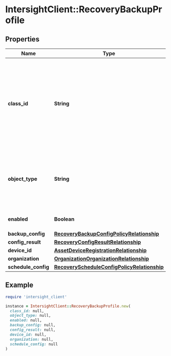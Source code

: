 # IntersightClient::RecoveryBackupProfile

## Properties

| Name | Type | Description | Notes |
| ---- | ---- | ----------- | ----- |
| **class_id** | **String** | The fully-qualified name of the instantiated, concrete type. This property is used as a discriminator to identify the type of the payload when marshaling and unmarshaling data. | [default to &#39;recovery.BackupProfile&#39;] |
| **object_type** | **String** | The fully-qualified name of the instantiated, concrete type. The value should be the same as the &#39;ClassId&#39; property. | [default to &#39;recovery.BackupProfile&#39;] |
| **enabled** | **Boolean** | Enables/Disables the schedule on the endpoint. | [optional][default to true] |
| **backup_config** | [**RecoveryBackupConfigPolicyRelationship**](RecoveryBackupConfigPolicyRelationship.md) |  | [optional] |
| **config_result** | [**RecoveryConfigResultRelationship**](RecoveryConfigResultRelationship.md) |  | [optional] |
| **device_id** | [**AssetDeviceRegistrationRelationship**](AssetDeviceRegistrationRelationship.md) |  | [optional] |
| **organization** | [**OrganizationOrganizationRelationship**](OrganizationOrganizationRelationship.md) |  | [optional] |
| **schedule_config** | [**RecoveryScheduleConfigPolicyRelationship**](RecoveryScheduleConfigPolicyRelationship.md) |  | [optional] |

## Example

```ruby
require 'intersight_client'

instance = IntersightClient::RecoveryBackupProfile.new(
  class_id: null,
  object_type: null,
  enabled: null,
  backup_config: null,
  config_result: null,
  device_id: null,
  organization: null,
  schedule_config: null
)
```

